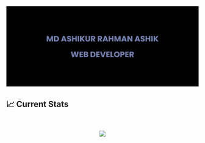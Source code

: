 <a href="https://www.linkedin.com/in/ashik2005">
<img src="https://raw.githubusercontent.com/Md-Ashikur-Rahman-Ashik/Md-Ashikur-Rahman-Ashik/main/images/banner.png" />
</a>

## :chart_with_upwards_trend: Current Stats

<br />
<p align="center">
  <img width="60%" src="https://github-readme-streak-stats.herokuapp.com?user=Md-Ashikur-Rahman-Ashik&theme=react&hide_border=true&background=0D1117&stroke=0D1117&fire=FF1CF7&sideLabels=00F0FF&currStreakNum=FF1CF7&ring=000000&currStreakLabel=FF1CF7&sideNums=00F0FF" />
</p>

<!--
**Md-Ashikur-Rahman-Ashik/Md-Ashikur-Rahman-Ashik** is a ✨ _special_ ✨ repository because its `README.md` (this file) appears on your GitHub profile.

Here are some ideas to get you started:

- 🔭 I’m currently working on ...
- 🌱 I’m currently learning ...
- 👯 I’m looking to collaborate on ...
- 🤔 I’m looking for help with ...
- 💬 Ask me about ...
- 📫 How to reach me: ...
- 😄 Pronouns: ...
- ⚡ Fun fact: ...
-->
